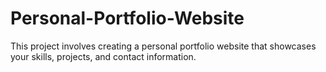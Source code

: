 # Personal-Portfolio-Website
This project involves creating a personal portfolio website that showcases your skills, projects, and contact information.
